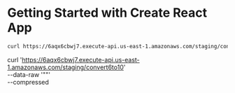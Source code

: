 # Getting Started with Create React App

```bash
curl https://6aqx6cbwj7.execute-api.us-east-1.amazonaws.com/staging/convert6to10 --data @event.json
```
curl 'https://6aqx6cbwj7.execute-api.us-east-1.amazonaws.com/staging/convert6to10' \
  --data-raw '""' \
  --compressed